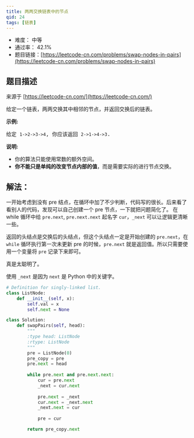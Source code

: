 ```yaml
---
title: 两两交换链表中的节点
qid: 24
tags: [链表]
---
```



- 难度： 中等
- 通过率： 42.1%
- 题目链接：[https://leetcode-cn.com/problems/swap-nodes-in-pairs](https://leetcode-cn.com/problems/swap-nodes-in-pairs)


## 题目描述

来源于 [https://leetcode-cn.com/](https://leetcode-cn.com/)

<p>给定一个链表，两两交换其中相邻的节点，并返回交换后的链表。</p>

<p><strong>示例:</strong></p>

<pre>给定 <code>1-&gt;2-&gt;3-&gt;4</code>, 你应该返回 <code>2-&gt;1-&gt;4-&gt;3</code>.</pre>

<p><strong>说明:</strong></p>

<ul>
	<li>你的算法只能使用常数的额外空间。</li>
	<li><strong>你不能只是单纯的改变节点内部的值</strong>，而是需要实际的进行节点交换。</li>
</ul>


## 解法：

一开始考虑到没有 pre 结点，在循环中加了不少判断，代码写的很长。后来看了看别人的代码，发现可以自己创建一个 pre 节点，一下就把问题简化了。
在 while 循环中给 `pre.next`, `pre.next.next` 起名字 `cur`，`_next` 可以让逻辑更清晰一些。

返回的头结点是交换后的头结点，但这个头结点一定是开始创建的 `pre.next`，在 `while` 循环执行第一次未更新 pre 的时候，`pre.next` 就是返回值。所以只需要使用一个变量将 `pre` 记录下来即可。

真是太聪明了。

使用 `_next` 是因为 `next` 是 Python 中的关键字。

```python
# Definition for singly-linked list.
class ListNode:
    def __init__(self, x):
        self.val = x
        self.next = None

class Solution:
    def swapPairs(self, head):
        """
        :type head: ListNode
        :rtype: ListNode
        """
        pre = ListNode(0)
        pre_copy = pre
        pre.next = head
        
        while pre.next and pre.next.next:
            cur = pre.next
            _next = cur.next
            
            pre.next = _next
            cur.next = _next.next
            _next.next = cur
            
            pre = cur

        return pre_copy.next
```